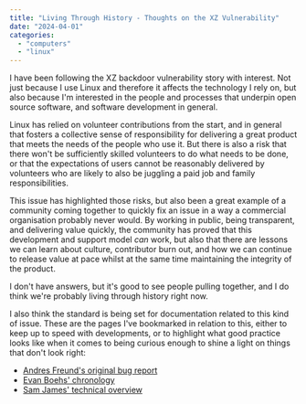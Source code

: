 ```yaml
---
title: "Living Through History - Thoughts on the XZ Vulnerability"
date: "2024-04-01"
categories: 
  - "computers"
  - "linux"
---
```

I have been following the XZ backdoor vulnerability story with interest. Not just because I use Linux and therefore it affects the technology I rely on, but also because I'm interested in the people and processes that underpin open source software, and software development in general. 

Linux has relied on volunteer contributions from the start, and in general that fosters a collective sense of responsibility for delivering a great product that meets the needs of the people who use it. But there is also a risk that there won't be sufficiently skilled volunteers to do what needs to be done, or that the expectations of users cannot be reasonably delivered by volunteers who are likely to also be juggling a paid job and family responsibilities.

This issue has highlighted those risks, but also been a great example of a community coming together to quickly fix an issue in a way a commercial organisation probably never would. By working in public, being transparent, and delivering value quickly, the community has proved that this development and support model _can_ work, but also that there are lessons we can learn about culture, contributor burn out, and how we can continue to release value at pace whilst at the same time maintaining the integrity of the product.

I don't have answers, but it's good to see people pulling together, and I do think we're probably living through history right now.

I also think the standard is being set for documentation related to this kind of issue. These are the pages I've bookmarked in relation to this, either to keep up to speed with developments, or to highlight what good practice looks like when it comes to being curious enough to shine a light on things that don't look right:

* [Andres Freund's original bug report](https://www.openwall.com/lists/oss-security/2024/03/29/4)
* [Evan Boehs' chronology](https://boehs.org/node/everything-i-know-about-the-xz-backdoor)
* [Sam James' technical overview](https://gist.github.com/thesamesam/223949d5a074ebc3dce9ee78baad9e27)
